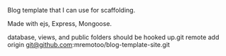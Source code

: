 Blog template that I can use for scaffolding.

Made with ejs, Express, Mongoose.

database, views, and public folders should be hooked up.git remote add origin git@github.com:mremotoo/blog-template-site.git